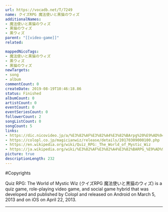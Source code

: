 ```yaml
---
url: https://vocadb.net/T/7249
name: クイズRPG 魔法使いと黒猫のウィズ
additionalNames: 
- 魔法使いと黒猫のウィズ
- 黒猫のウィズ
- 黒ウィズ
parent: "[[video-game]]"
related:

mappedNicoTags:
- 魔法使いと黒猫のウィズ
- 黒ウィズ
- 黒猫のウィズ
newTargets:
- song
- album
commentCount: 0
createDate: 2019-08-19T10:46:18.86
status: Finished
albumCount: 0
artistCount: 0
eventCount: 0
eventSeriesCount: 0
followerCount: 2
songListCount: 0
songCount: 5
links: 
- https://dic.nicovideo.jp/a/%E3%82%AF%E3%82%A4%E3%82%BArpg%20%E9%AD%94%E6%B3%95%E4%BD%BF%E3%81%84%E3%81%A8%E9%BB%92%E7%8C%AB%E3%81%AE%E3%82%A6%E3%82%A3%E3%82%BA
- https://colopl.co.jp/magicianwiz/release/details/20170309000100.php
- https://en.wikipedia.org/wiki/Quiz_RPG:_The_World_of_Mystic_Wiz
- https://ja.wikipedia.org/wiki/%E3%82%AF%E3%82%A4%E3%82%BARPG_%E9%AD%94%E6%B3%95%E4%BD%BF%E3%81%84%E3%81%A8%E9%BB%92%E7%8C%AB%E3%81%AE%E3%82%A6%E3%82%A3%E3%82%BA
picture: true
descriptionLength: 232
---
```


#Copyrights

Quiz RPG: The World of Mystic Wiz (クイズRPG 魔法使いと黒猫のウィズ) is a quiz game, role-playing video game, and social game hybrid that was developed and published by Colopl and released on Android on March 5, 2013 and on iOS on April 22, 2013.

---

